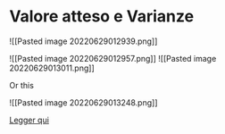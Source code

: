 # Valore atteso e Varianze 
![[Pasted image 20220629012939.png]]

![[Pasted image 20220629012957.png]]
![[Pasted image 20220629013011.png]]


Or this 

![[Pasted image 20220629013248.png]]

[Legger qui](https://math.stackexchange.com/questions/3026285/why-does-operatornamevarx-ex2-ex2)
